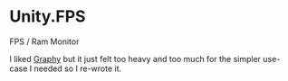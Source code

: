 # Unity.FPS
FPS / Ram Monitor

I liked [Graphy](https://github.com/Tayx94/graphy) but it just felt too heavy and too much for the simpler use-case I needed so I re-wrote it.